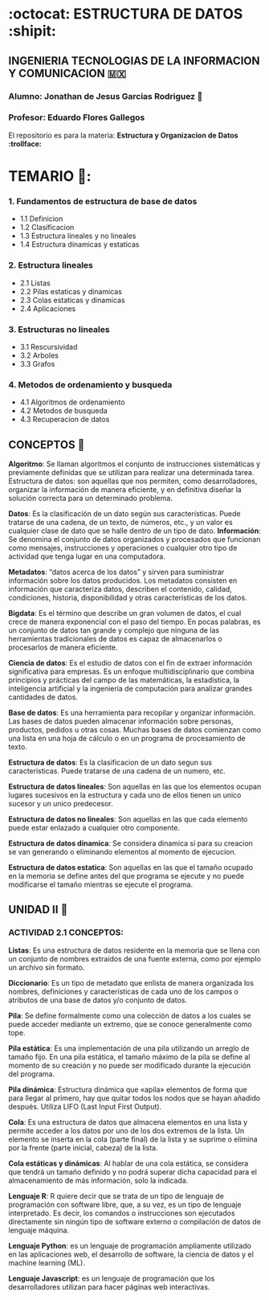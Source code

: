 # **:octocat: ESTRUCTURA DE DATOS :shipit:**
## INGENIERIA TECNOLOGIAS DE LA INFORMACION Y COMUNICACION :mexico:
### **Alumno:** Jonathan de Jesus Garcias Rodriguez :hot_face:
### **Profesor:** Eduardo Flores Gallegos

El repositorio es para la materia: **Estructura y Organizacion de Datos :trollface:**
# TEMARIO :thinking::
### 1. Fundamentos de estructura de base de datos
- 1.1 Definicion
- 1.2 Clasificacion
- 1.3 Estructura lineales y no lineales
- 1.4 Estructura dinamicas y estaticas

### 2. Estructura lineales
- 2.1 Listas
- 2.2 Pilas estaticas y dinamicas
- 2.3 Colas estaticas y dinamicas
- 2.4 Aplicaciones

### 3. Estructuras no lineales
- 3.1 Rescursividad
- 3.2 Arboles
- 3.3 Grafos

### 4. Metodos de ordenamiento y busqueda
- 4.1 Algoritmos de ordenamiento
- 4.2 Metodos de busqueda
- 4.3 Recuperacion de datos

## **CONCEPTOS** :hot_face:
**Algoritmo**: Se llaman algoritmos el conjunto de instrucciones sistemáticas y previamente definidas que se utilizan para realizar una determinada tarea.
Estructura de datos: son aquellas que nos permiten, como desarrolladores, organizar la información de manera eficiente, y en definitiva diseñar la solución correcta para un determinado problema.

**Datos**: Es la clasificación de un dato según sus características. Puede tratarse de una cadena, de un texto, de números, etc., y un valor es cualquier clase de dato que se halle dentro de un tipo de dato.
**Información**: Se denomina el conjunto de datos organizados y procesados que funcionan como mensajes, instrucciones y operaciones o cualquier otro tipo de actividad que tenga lugar en una computadora.

**Metadatos**: “datos acerca de los datos” y sirven para suministrar información sobre los datos producidos. Los metadatos consisten en información que caracteriza datos, describen el contenido, calidad, condiciones, historia, disponibilidad y otras características de los datos.

**Bigdata**: Es el término que describe un gran volumen de datos, el cual crece de manera exponencial con el paso del tiempo. En pocas palabras, es un conjunto de datos tan grande y complejo que ninguna de las herramientas tradicionales de datos es capaz de almacenarlos o procesarlos de manera eficiente.

**Ciencia de datos**: Es el estudio de datos con el fin de extraer información significativa para empresas. Es un enfoque multidisciplinario que combina principios y prácticas del campo de las matemáticas, la estadística, la inteligencia artificial y la ingeniería de computación para analizar grandes cantidades de datos.

**Base de datos**: Es una herramienta para recopilar y organizar información. Las bases de datos pueden almacenar información sobre personas, productos, pedidos u otras cosas. Muchas bases de datos comienzan como una lista en una hoja de cálculo o en un programa de procesamiento de texto.

**Estructura de datos**: Es la clasificacion de un dato segun sus caracteristicas. Puede  tratarse de una cadena de un numero, etc.

**Estructura de datos lineales**: Son aquellas en las que los elementos ocupan lugares sucesivos en la estructura y cada uno de ellos tienen un unico sucesor y un unico predecesor.

**Estructura de datos no lineales**: Son aquellas en las que cada elemento puede estar enlazado a cualquier otro componente.

**Estructura de datos dinamica**: Se considera dinamica si para su creacion se van generando o eliminando elementos al momento de ejecucion.

**Estructura de datos estatica**: Son aquellas en las que el tamaño ocupado en la memoria se define antes del que programa se ejecute y no puede modificarse el tamaño mientras se ejecute el programa.


## UNIDAD II 🫡

### ACTIVIDAD 2.1 CONCEPTOS:

**Listas**: Es una estructura de datos residente en la memoria que se llena con un conjunto de nombres extraídos de una fuente externa, como por ejemplo un archivo sin formato. 

**Diccionario**: Es un tipo de metadato que enlista de manera organizada los nombres, definiciones y características de cada uno de los campos o atributos de una base de datos y/o conjunto de datos.

**Pila**: Se define formalmente como una colección de datos a los cuales se puede acceder mediante un extremo, que se conoce generalmente como tope.

**Pila estática**: Es una implementación de una pila utilizando un arreglo de tamaño fijo. En una pila estática, el tamaño máximo de la pila se define al momento de su creación y no puede ser modificado durante la ejecución del programa.

**Pila dinámica**: Estructura dinámica que «apila» elementos de forma que para llegar al primero, hay que quitar todos los nodos que se hayan añadido después. Utiliza LIFO (Last Input First Output).

**Cola**: Es una estructura de datos que almacena elementos en una lista y permite acceder a los datos por uno de los dos extremos de la lista. Un elemento se inserta en la cola (parte final) de la lista y se suprime o elimina por la frente (parte inicial, cabeza) de la lista.

**Cola estáticas y dinámicas**: Al hablar de una cola estática, se considera que tendrá un tamaño definido y no podrá superar dicha capacidad para el almacenamiento de más información, solo la indicada.

**Lenguaje R**: R quiere decir que se trata de un tipo de lenguaje de programación con software libre, que, a su vez, es un tipo de lenguaje interpretado. Es decir, los comandos o instrucciones son ejecutados directamente sin ningún tipo de software externo o compilación de datos de lenguaje máquina.

**Lenguaje Python**: es un lenguaje de programación ampliamente utilizado en las aplicaciones web, el desarrollo de software, la ciencia de datos y el machine learning (ML).

**Lenguaje Javascript**: es un lenguaje de programación que los desarrolladores utilizan para hacer páginas web interactivas.
